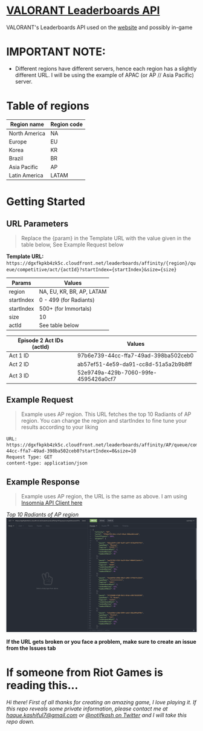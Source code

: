 # [VALORANT Leaderboards API](https://playvalorant.com/en-us/leaderboards)

VALORANT's Leaderboards API used on the [website](https://playvalorant.com) and possibly in-game

# IMPORTANT NOTE:

- Different regions have different servers, hence each region has a slightly different URL. I will be using the example of APAC (or AP // Asia Pacific) server.

# Table of regions

| Region name   | Region code |
| ------------- | ----------- |
| North America | NA          |
| Europe        | EU          |
| Korea         | KR          |
| Brazil        | BR          |
| Asia Pacific  | AP          |
| Latin America | LATAM       |

# Getting Started

## URL Parameters
> Replace the {param} in the Template URL with the value given in the table below, See Example Request below

**Template URL:** `https://dgxfkpkb4zk5c.cloudfront.net/leaderboards/affinity/{region}/queue/competitive/act/{actId}?startIndex={startIndex}&size={size}`

| Params     | Values                    |
| ---------- | ------------------------- |
| region     | NA, EU, KR, BR, AP, LATAM |
| startIndex | 0 - 499 (for Radiants)    |
| startIndex | 500+ (for Immortals)      |
| size       | 10                        |
| actId      | See table below           |

| Episode 2 Act IDs (actId) | Values                               |
| ------------------------- | ------------------------------------ |
| Act 1 ID                  | 97b6e739-44cc-ffa7-49ad-398ba502ceb0 |
| Act 2 ID                  | ab57ef51-4e59-da91-cc8d-51a5a2b9b8ff |
| Act 3 ID                  | 52e9749a-429b-7060-99fe-4595426a0cf7 |

## Example Request

> Example uses AP region. This URL fetches the top 10 Radiants of AP region. You can change the region and startIndex to fine tune your results according to your liking

```
URL: https://dgxfkpkb4zk5c.cloudfront.net/leaderboards/affinity/AP/queue/competitive/act/97b6e739-44cc-ffa7-49ad-398ba502ceb0?startIndex=0&size=10
Request Type: GET
content-type: application/json
```

## Example Response

> Example uses AP region, the URL is the same as above. I am using [Insomnia API Client here](https://github.com/Kong/insomnia)

_Top 10 Radiants of AP region_
![Top 10 Radiants of AP as of January 21, 2021 2320 IST](img/ap-radiants-top10.png)

**If the URL gets broken or you face a problem, make sure to create an issue from the Issues tab**

# If someone from Riot Games is reading this...

_Hi there! First of all thanks for creating an amazing game, I love playing it. If this repo reveals some private information, please contact me at [haque.kashiful7@gmail.com](mailto:haque.kashiful7@gmail.com) or [@notifkash on Twitter](https://twitter.com/notifkash) and I will take this repo down._
